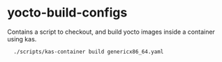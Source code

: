 # yocto-build-configs

Contains a script to checkout, and build yocto images inside a container using kas.

      ./scripts/kas-container build genericx86_64.yaml
